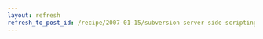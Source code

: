 ```yaml
---
layout: refresh
refresh_to_post_id: /recipe/2007-01-15/subversion-server-side-scripting-hooks
---
```

